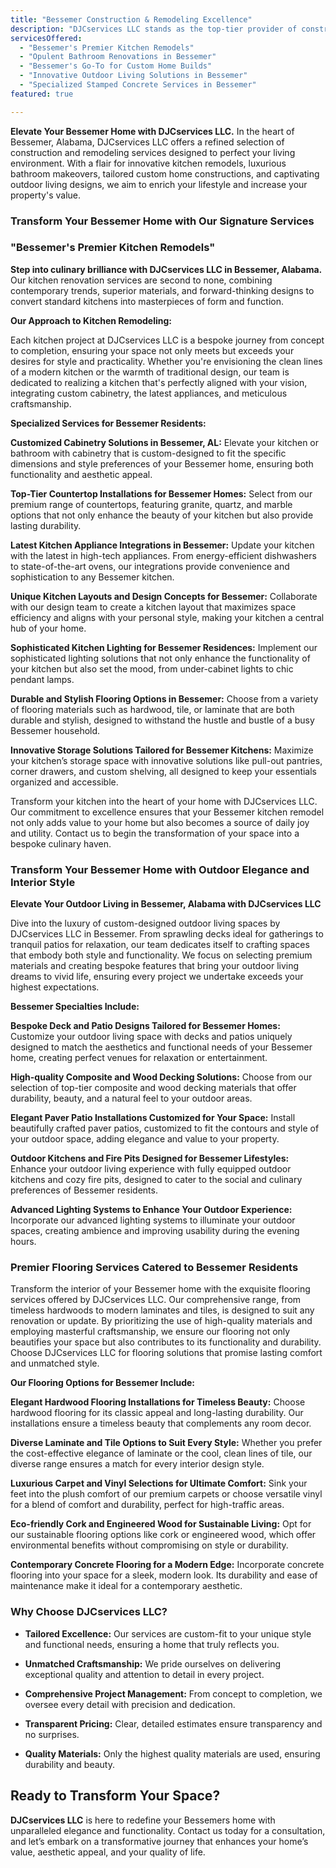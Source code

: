 ```yaml
---
title: "Bessemer Construction & Remodeling Excellence"
description: "DJCservices LLC stands as the top-tier provider of construction and remodeling services in Bessemer, Alabama. Our commitment to transforming homes with state-of-the-art kitchen designs, spa-like bathroom renovations, and bespoke outdoor living areas ensures that every project we undertake enhances both luxury and functionality."
servicesOffered:
  - "Bessemer's Premier Kitchen Remodels"
  - "Opulent Bathroom Renovations in Bessemer"
  - "Bessemer's Go-To for Custom Home Builds"
  - "Innovative Outdoor Living Solutions in Bessemer"
  - "Specialized Stamped Concrete Services in Bessemer"
featured: true

---
```


**Elevate Your Bessemer Home with DJCservices LLC.** In the heart of Bessemer, Alabama, DJCservices LLC offers a refined selection of construction and remodeling services designed to perfect your living environment. With a flair for innovative kitchen remodels, luxurious bathroom makeovers, tailored custom home constructions, and captivating outdoor living designs, we aim to enrich your lifestyle and increase your property's value.

### Transform Your Bessemer Home with Our Signature Services

### "Bessemer's Premier Kitchen Remodels"

**Step into culinary brilliance with DJCservices LLC in Bessemer, Alabama.** Our kitchen renovation services are second to none, combining contemporary trends, superior materials, and forward-thinking designs to convert standard kitchens into masterpieces of form and function.

**Our Approach to Kitchen Remodeling:**

Each kitchen project at DJCservices LLC is a bespoke journey from concept to completion, ensuring your space not only meets but exceeds your desires for style and practicality. Whether you're envisioning the clean lines of a modern kitchen or the warmth of traditional design, our team is dedicated to realizing a kitchen that's perfectly aligned with your vision, integrating custom cabinetry, the latest appliances, and meticulous craftsmanship.

**Specialized Services for Bessemer Residents:**

**Customized Cabinetry Solutions in Bessemer, AL:** Elevate your kitchen or bathroom with cabinetry that is custom-designed to fit the specific dimensions and style preferences of your Bessemer home, ensuring both functionality and aesthetic appeal.

**Top-Tier Countertop Installations for Bessemer Homes:** Select from our premium range of countertops, featuring granite, quartz, and marble options that not only enhance the beauty of your kitchen but also provide lasting durability.

**Latest Kitchen Appliance Integrations in Bessemer:** Update your kitchen with the latest in high-tech appliances. From energy-efficient dishwashers to state-of-the-art ovens, our integrations provide convenience and sophistication to any Bessemer kitchen.

**Unique Kitchen Layouts and Design Concepts for Bessemer:** Collaborate with our design team to create a kitchen layout that maximizes space efficiency and aligns with your personal style, making your kitchen a central hub of your home.

**Sophisticated Kitchen Lighting for Bessemer Residences:** Implement our sophisticated lighting solutions that not only enhance the functionality of your kitchen but also set the mood, from under-cabinet lights to chic pendant lamps.

**Durable and Stylish Flooring Options in Bessemer:** Choose from a variety of flooring materials such as hardwood, tile, or laminate that are both durable and stylish, designed to withstand the hustle and bustle of a busy Bessemer household.

**Innovative Storage Solutions Tailored for Bessemer Kitchens:** Maximize your kitchen’s storage space with innovative solutions like pull-out pantries, corner drawers, and custom shelving, all designed to keep your essentials organized and accessible.

Transform your kitchen into the heart of your home with DJCservices LLC. Our commitment to excellence ensures that your Bessemer kitchen remodel not only adds value to your home but also becomes a source of daily joy and utility. Contact us to begin the transformation of your space into a bespoke culinary haven.

### Transform Your Bessemer Home with Outdoor Elegance and Interior Style

**Elevate Your Outdoor Living in Bessemer, Alabama with DJCservices LLC**

Dive into the luxury of custom-designed outdoor living spaces by DJCservices LLC in Bessemer. From sprawling decks ideal for gatherings to tranquil patios for relaxation, our team dedicates itself to crafting spaces that embody both style and functionality. We focus on selecting premium materials and creating bespoke features that bring your outdoor living dreams to vivid life, ensuring every project we undertake exceeds your highest expectations.

**Bessemer Specialties Include:**

**Bespoke Deck and Patio Designs Tailored for Bessemer Homes:** Customize your outdoor living space with decks and patios uniquely designed to match the aesthetics and functional needs of your Bessemer home, creating perfect venues for relaxation or entertainment.

**High-quality Composite and Wood Decking Solutions:** Choose from our selection of top-tier composite and wood decking materials that offer durability, beauty, and a natural feel to your outdoor areas.

**Elegant Paver Patio Installations Customized for Your Space:** Install beautifully crafted paver patios, customized to fit the contours and style of your outdoor space, adding elegance and value to your property.

**Outdoor Kitchens and Fire Pits Designed for Bessemer Lifestyles:** Enhance your outdoor living experience with fully equipped outdoor kitchens and cozy fire pits, designed to cater to the social and culinary preferences of Bessemer residents.

**Advanced Lighting Systems to Enhance Your Outdoor Experience:** Incorporate our advanced lighting systems to illuminate your outdoor spaces, creating ambience and improving usability during the evening hours.

### Premier Flooring Services Catered to Bessemer Residents

Transform the interior of your Bessemer home with the exquisite flooring services offered by DJCservices LLC. Our comprehensive range, from timeless hardwoods to modern laminates and tiles, is designed to suit any renovation or update. By prioritizing the use of high-quality materials and employing masterful craftsmanship, we ensure our flooring not only beautifies your space but also contributes to its functionality and durability. Choose DJCservices LLC for flooring solutions that promise lasting comfort and unmatched style.

**Our Flooring Options for Bessemer Include:**

**Elegant Hardwood Flooring Installations for Timeless Beauty:** Choose hardwood flooring for its classic appeal and long-lasting durability. Our installations ensure a timeless beauty that complements any room decor.

**Diverse Laminate and Tile Options to Suit Every Style:** Whether you prefer the cost-effective elegance of laminate or the cool, clean lines of tile, our diverse range ensures a match for every interior design style.

**Luxurious Carpet and Vinyl Selections for Ultimate Comfort:** Sink your feet into the plush comfort of our premium carpets or choose versatile vinyl for a blend of comfort and durability, perfect for high-traffic areas.

**Eco-friendly Cork and Engineered Wood for Sustainable Living:** Opt for our sustainable flooring options like cork or engineered wood, which offer environmental benefits without compromising on style or durability.

**Contemporary Concrete Flooring for a Modern Edge:** Incorporate concrete flooring into your space for a sleek, modern look. Its durability and ease of maintenance make it ideal for a contemporary aesthetic.

### Why Choose DJCservices LLC?

- **Tailored Excellence:** Our services are custom-fit to your unique style and functional needs, ensuring a home that truly reflects you.

- **Unmatched Craftsmanship:** We pride ourselves on delivering exceptional quality and attention to detail in every project.

- **Comprehensive Project Management:** From concept to completion, we oversee every detail with precision and dedication.

- **Transparent Pricing:** Clear, detailed estimates ensure transparency and no surprises.

- **Quality Materials:** Only the highest quality materials are used, ensuring durability and beauty.

## Ready to Transform Your Space?

**DJCservices LLC** is here to redefine your Bessemers home with unparalleled elegance and functionality. Contact us today for a consultation, and let’s embark on a transformative journey that enhances your home’s value, aesthetic appeal, and your quality of life.

